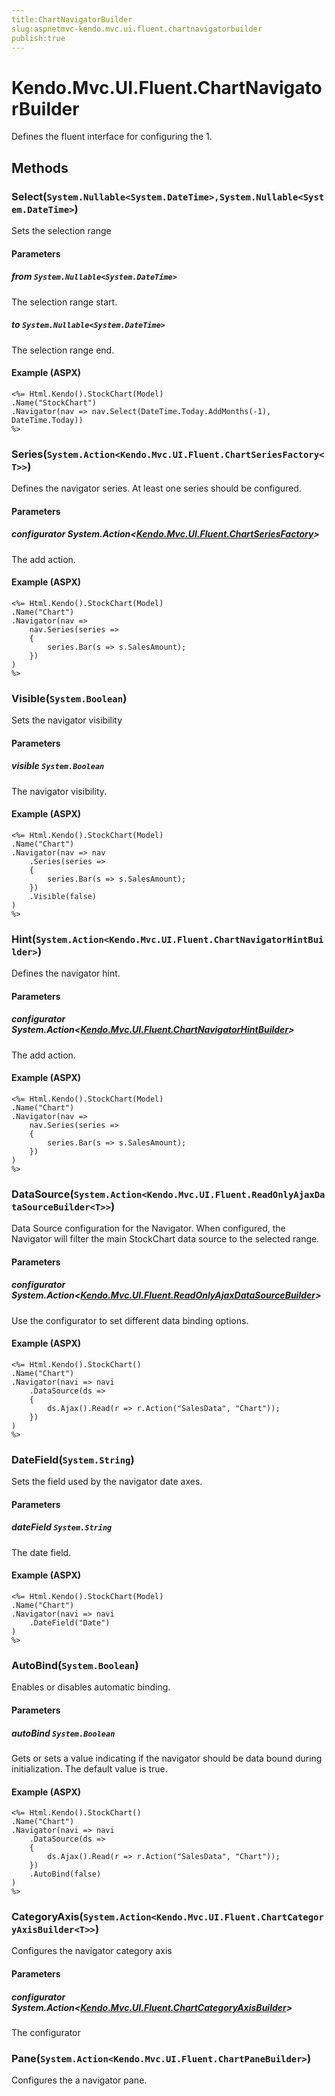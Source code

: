 ```yaml
---
title:ChartNavigatorBuilder
slug:aspnetmvc-kendo.mvc.ui.fluent.chartnavigatorbuilder
publish:true
---
```


# Kendo.Mvc.UI.Fluent.ChartNavigatorBuilder
Defines the fluent interface for configuring the 1.



## Methods

### Select(`System.Nullable<System.DateTime>,System.Nullable<System.DateTime>`)
Sets the selection range


#### Parameters

##### from `System.Nullable<System.DateTime>`
The selection range start.

##### to `System.Nullable<System.DateTime>`
The selection range end.




#### Example (ASPX)
    <%= Html.Kendo().StockChart(Model)
    .Name("StockChart")
    .Navigator(nav => nav.Select(DateTime.Today.AddMonths(-1), DateTime.Today))
    %>


### Series(`System.Action<Kendo.Mvc.UI.Fluent.ChartSeriesFactory<T>>`)
Defines the navigator series. At least one series should be configured.


#### Parameters

##### configurator System.Action<[Kendo.Mvc.UI.Fluent.ChartSeriesFactory](/kendo-ui/api/wrappers/aspnet-mvc/Kendo.Mvc.UI.Fluent/ChartSeriesFactory)<T>>
The add action.




#### Example (ASPX)
    <%= Html.Kendo().StockChart(Model)
    .Name("Chart")
    .Navigator(nav =>
        nav.Series(series =>
        {
            series.Bar(s => s.SalesAmount);
        })
    )
    %>


### Visible(`System.Boolean`)
Sets the navigator visibility


#### Parameters

##### visible `System.Boolean`
The navigator visibility.




#### Example (ASPX)
    <%= Html.Kendo().StockChart(Model)
    .Name("Chart")
    .Navigator(nav => nav
        .Series(series =>
        {
            series.Bar(s => s.SalesAmount);
        })
        .Visible(false)
    )
    %>


### Hint(`System.Action<Kendo.Mvc.UI.Fluent.ChartNavigatorHintBuilder>`)
Defines the navigator hint.


#### Parameters

##### configurator System.Action<[Kendo.Mvc.UI.Fluent.ChartNavigatorHintBuilder](/kendo-ui/api/wrappers/aspnet-mvc/Kendo.Mvc.UI.Fluent/ChartNavigatorHintBuilder)>
The add action.




#### Example (ASPX)
    <%= Html.Kendo().StockChart(Model)
    .Name("Chart")
    .Navigator(nav =>
        nav.Series(series =>
        {
            series.Bar(s => s.SalesAmount);
        })
    )
    %>


### DataSource(`System.Action<Kendo.Mvc.UI.Fluent.ReadOnlyAjaxDataSourceBuilder<T>>`)
Data Source configuration for the Navigator.
            When configured, the Navigator will filter the main StockChart data source to the selected range.


#### Parameters

##### configurator System.Action<[Kendo.Mvc.UI.Fluent.ReadOnlyAjaxDataSourceBuilder](/kendo-ui/api/wrappers/aspnet-mvc/Kendo.Mvc.UI.Fluent/ReadOnlyAjaxDataSourceBuilder)<T>>
Use the configurator to set different data binding options.




#### Example (ASPX)
    <%= Html.Kendo().StockChart()
    .Name("Chart")
    .Navigator(navi => navi
        .DataSource(ds =>
        {
            ds.Ajax().Read(r => r.Action("SalesData", "Chart"));
        })
    )
    %>


### DateField(`System.String`)
Sets the field used by the navigator date axes.


#### Parameters

##### dateField `System.String`
The date field.




#### Example (ASPX)
    <%= Html.Kendo().StockChart(Model)
    .Name("Chart")
    .Navigator(navi => navi
        .DateField("Date")
    )
    %>


### AutoBind(`System.Boolean`)
Enables or disables automatic binding.


#### Parameters

##### autoBind `System.Boolean`
Gets or sets a value indicating if the navigator
            should be data bound during initialization.
            The default value is true.




#### Example (ASPX)
    <%= Html.Kendo().StockChart()
    .Name("Chart")
    .Navigator(navi => navi
        .DataSource(ds =>
        {
            ds.Ajax().Read(r => r.Action("SalesData", "Chart"));
        })
        .AutoBind(false)
    )
    %>


### CategoryAxis(`System.Action<Kendo.Mvc.UI.Fluent.ChartCategoryAxisBuilder<T>>`)
Configures the navigator category axis


#### Parameters

##### configurator System.Action<[Kendo.Mvc.UI.Fluent.ChartCategoryAxisBuilder](/kendo-ui/api/wrappers/aspnet-mvc/Kendo.Mvc.UI.Fluent/ChartCategoryAxisBuilder)<T>>
The configurator





### Pane(`System.Action<Kendo.Mvc.UI.Fluent.ChartPaneBuilder>`)
Configures the a navigator pane.






